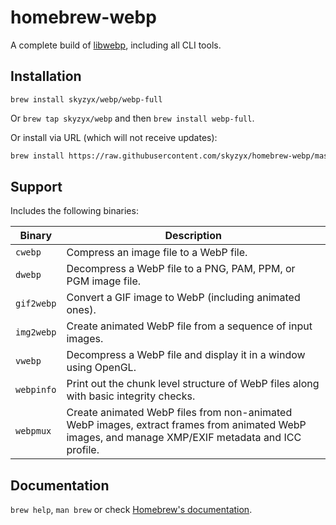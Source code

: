 # homebrew-webp

A complete build of [libwebp](https://developers.google.com/speed/webp/docs/using), including all CLI tools.

## Installation

`brew install skyzyx/webp/webp-full`

Or `brew tap skyzyx/webp` and then `brew install webp-full`.

Or install via URL (which will not receive updates):

```bash
brew install https://raw.githubusercontent.com/skyzyx/homebrew-webp/master/Formula/webp-full.rb
```

## Support

Includes the following binaries:

| Binary | Description |
| ------ | ----------- |
| `cwebp` | Compress an image file to a WebP file. |
| `dwebp` | Decompress a WebP file to a PNG, PAM, PPM, or PGM image file. |
| `gif2webp` | Convert a GIF image to WebP (including animated ones). |
| `img2webp` | Create animated WebP file from a sequence of input images. |
| `vwebp` | Decompress a WebP file and display it in a window using OpenGL. |
| `webpinfo` | Print out the chunk level structure of WebP files along with basic integrity checks. |
| `webpmux` | Create animated WebP files from non-animated WebP images, extract frames from animated WebP images, and manage XMP/EXIF metadata and ICC profile. |

## Documentation

`brew help`, `man brew` or check [Homebrew's documentation](https://docs.brew.sh).
